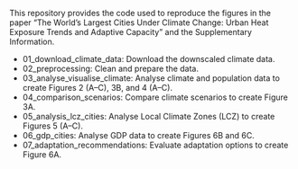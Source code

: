 This repository provides the code used to reproduce the figures in the paper “The World’s Largest Cities Under Climate Change: Urban Heat Exposure Trends and Adaptive Capacity” and the Supplementary Information.
- 01_download_climate_data: Download the downscaled climate data.
- 02_preprocessing: Clean and prepare the data.
- 03_analyse_visualise_climate: Analyse climate and population data to create Figures 2 (A–C), 3B, and 4 (A–C).
- 04_comparison_scenarios: Compare climate scenarios to create Figure 3A.
- 05_analysis_lcz_cities: Analyse Local Climate Zones (LCZ) to create Figures 5 (A–C).
- 06_gdp_cities: Analyse GDP data to create Figures 6B and 6C.
- 07_adaptation_recommendations: Evaluate adaptation options to create Figure 6A.
